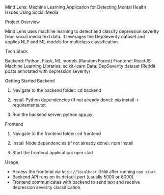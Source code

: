 Mind Lens: Machine Learning Application for Detecting Mental Health Issues Using Social Media

Project Overview

Mind Lens uses machine learning to detect and classify depression severity from social media text data. It leverages the DepSeverity dataset and applies NLP and ML models for multiclass classification.

Tech Stack

Backend: Python, Flask, ML models (Random Forest)
Frontend: ReactJS
Machine Learning Libraries: scikit-learn
Data: DepSeverity dataset (Reddit posts annotated with depression severity)


Getting Started
Backend

1. Navigate to the backend folder:
   cd backend
   

2. Install Python dependencies (if not already done):
   pip install -r requirements.txt
   
3. Run the backend server:
   python app.py
   
Frontend

1. Navigate to the frontend folder:
   cd frontend

2. Install Node dependencies (if not already done):
   npm install

3. Start the frontend application:
   npm start


Usage

* Access the frontend via `http://localhost:3000` after running `npm start`.
* Backend API runs on its default port (usually 5000 or 8000).
* Frontend communicates with backend to send text and receive depression severity classification.
